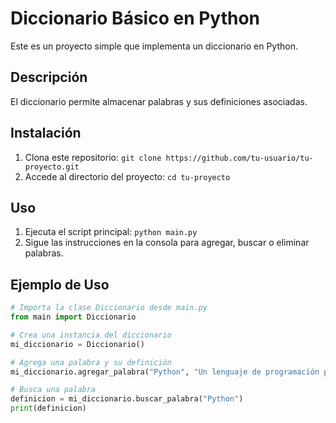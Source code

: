 # Diccionario Básico en Python

Este es un proyecto simple que implementa un diccionario en Python.

## Descripción

El diccionario permite almacenar palabras y sus definiciones asociadas.

## Instalación

1. Clona este repositorio: `git clone https://github.com/tu-usuario/tu-proyecto.git`
2. Accede al directorio del proyecto: `cd tu-proyecto`

## Uso

1. Ejecuta el script principal: `python main.py`
2. Sigue las instrucciones en la consola para agregar, buscar o eliminar palabras.

## Ejemplo de Uso

```python
# Importa la clase Diccionario desde main.py
from main import Diccionario

# Crea una instancia del diccionario
mi_diccionario = Diccionario()

# Agrega una palabra y su definición
mi_diccionario.agregar_palabra("Python", "Un lenguaje de programación poderoso y fácil de aprender.")

# Busca una palabra
definicion = mi_diccionario.buscar_palabra("Python")
print(definicion)
